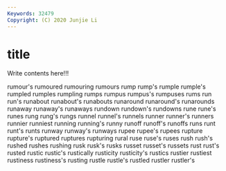 ```yaml
---
Keywords: 32479
Copyright: (C) 2020 Junjie Li
---
```


# title

Write contents here!!!

rumour's 
rumoured 
rumouring 
rumours 
rump 
rump's
rumple 
rumple's 
rumpled 
rumples 
rumpling 
rumps 
rumpus 
rumpus's 
rumpuses 
rums
run 
run's 
runabout 
runabout's 
runabouts 
runaround 
runaround's 
runarounds 
runaway 
runaway's
runaways 
rundown 
rundown's 
rundowns 
rune 
rune's 
runes 
rung 
rung's 
rungs
runnel 
runnel's 
runnels 
runner 
runner's 
runners 
runnier 
runniest 
running 
running's
runny 
runoff 
runoff's 
runoffs 
runs 
runt 
runt's 
runts 
runway 
runway's
runways 
rupee 
rupee's 
rupees 
rupture 
rupture's 
ruptured 
ruptures 
rupturing 
rural
ruse 
ruse's 
ruses 
rush 
rush's 
rushed 
rushes 
rushing 
rusk 
rusk's
rusks 
russet 
russet's 
russets 
rust 
rust's 
rusted 
rustic 
rustic's 
rustically
rusticity 
rusticity's 
rustics 
rustier 
rustiest 
rustiness 
rustiness's 
rusting 
rustle 
rustle's
rustled 
rustler 
rustler's 
